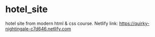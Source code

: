 # hotel_site
hotel site from modern html &amp; css course.
Netlify link: https://quirky-nightingale-c7d646.netlify.com
